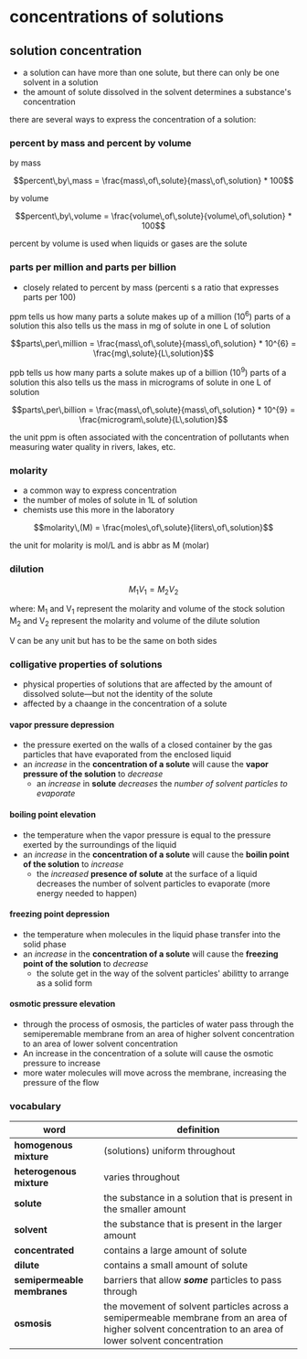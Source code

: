 # concentrations of solutions

## solution concentration

- a solution can have more than one solute, but there can only be one solvent in a solution
- the amount of solute dissolved in the solvent determines a substance's concentration

there are several ways to express the concentration of a solution:


### percent by mass and percent by volume

by mass
```math
percent\,by\,mass = \frac{mass\,of\,solute}{mass\,of\,solution} * 100
```
by volume
```math
percent\,by\,volume = \frac{volume\,of\,solute}{volume\,of\,solution} * 100
```
percent by volume is used when liquids or gases are the solute


### parts per million and parts per billion

- closely related to percent by mass (percenti s a ratio that expresses parts per 100)

ppm tells us how many parts a solute makes up of a million (10<sup>6</sup>) parts of a solution
this also tells us the mass in mg of solute in one L of solution 
```math
parts\,per\,million = \frac{mass\,of\,solute}{mass\,of\,solution} * 10^{6} = \frac{mg\,solute}{L\,solution}
```
ppb tells us how many parts a solute makes up of a billion (10<sup>9</sup>) parts of a solution
this also tells us the mass in micrograms of solute in one L of solution
```math
parts\,per\,billion = \frac{mass\,of\,solute}{mass\,of\,solution} * 10^{9} = \frac{microgram\,solute}{L\,solution}
```

the unit ppm is often associated with the concentration of pollutants when measuring water quality in rivers, lakes, etc.


### molarity
- a common way to express concentration
- the number of moles of solute in 1L of solution
- chemists use this more in the laboratory

```math
molarity\,(M) = \frac{moles\,of\,solute}{liters\,of\,solution}
```
the unit for molarity is mol/L and is abbr as M (molar)

### dilution

```math
M_{1}V_{1} = M_{2}V_{2}
```
where:
   M<sub>1</sub> and V<sub>1</sub> represent the molarity and volume of the stock solution
   M<sub>2</sub> and V<sub>2</sub> represent the molarity and volume of the dilute solution

V can be any unit but has to be the same on both sides

### colligative properties of solutions
- physical properties of solutions that are affected by the amount of dissolved solute—but not the identity of the solute
- affected by a chaange in the concentration of a solute

#### vapor pressure depression
- the pressure exerted on the walls of a closed container by the gas particles that have evaporated from the enclosed liquid
- an *increase* in the **concentration of a solute** will cause the **vapor pressure of the solution** to *decrease*
  - an *increase* in **solute** *decreases* the *number of solvent particles to evaporate*

#### boiling point elevation
- the temperature when the vapor pressure is equal to the pressure exerted by the surroundings of the liquid
- an *increase* in the **concentration of a solute** will cause the **boilin point of the solution** to *increase*
  - the *increased* **presence of solute** at the surface of a liquid decreases the number of solvent particles to evaporate (more energy needed to happen)

#### freezing point depression
- the temperature when molecules in the liquid phase transfer into the solid phase
- an *increase* in the **concentration of a solute** will cause the **freezing point of the solution** to *decrease* 
  - the solute get in the way of the solvent particles' abilitty to arrange as a solid form

#### osmotic pressure elevation
- through the process of osmosis, the particles of water pass through the semiperemable membrane from an area of higher solvent concentration to an area of lower solvent concentration
- An increase in the concentration of a solute will cause the osmotic pressure to increase
- more water molecules will move across the membrane, increasing the pressure of the flow


### vocabulary

| word | definition |
| --- | --- |
| **homogenous mixture** | (solutions) uniform throughout |
| **heterogenous mixture** | varies throughout |
| **solute** | the substance in a solution that is present in the smaller amount |
| **solvent** | the substance that is present in the larger amount |
| **concentrated** | contains a large amount of solute |
| **dilute** | contains a small amount of solute |
| **semipermeable membranes** | barriers that allow ***some*** particles to pass through |
| **osmosis** | the movement of solvent particles across a semipermeable membrane from an area of higher solvent concentration to an area of lower solvent concentration |

